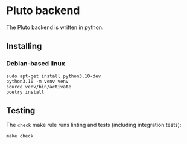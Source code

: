 # Pluto backend

The Pluto backend is written in python.

## Installing

### Debian-based linux

```shell
sudo apt-get install python3.10-dev
python3.10 -m venv venv
source venv/bin/activate
poetry install
```

## Testing

The `check` make rule runs linting and tests (including integration tests):

```shell
make check
```
